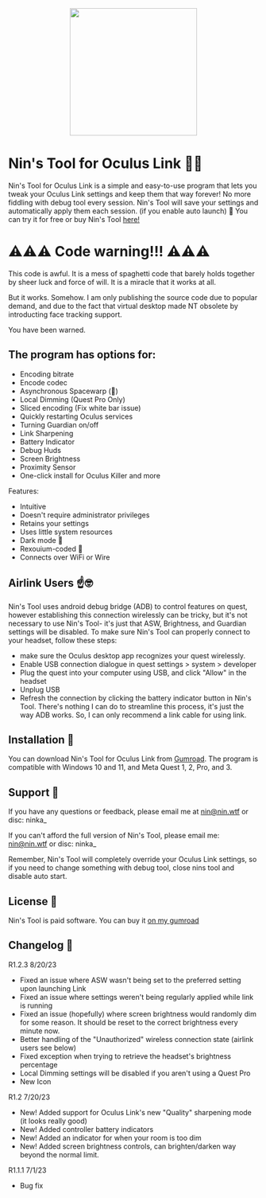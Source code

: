 <div align="center">
<img src="https://public-files.gumroad.com/7bldn5ro30ey28fnxlzl9brcf534" height="256">
<div align="left">
  
# Nin's Tool for Oculus Link 🔗✨

Nin's Tool for Oculus Link is a simple and easy-to-use program that lets you tweak your Oculus Link settings and keep them that way forever! No more fiddling with debug tool every session. Nin's Tool will save your settings and automatically apply them each session. (if you enable auto launch) :rocket:
You can try it for free or buy Nin's Tool [here!](https://ninka.gumroad.com/l/NinsTool)

# ⚠️⚠️⚠️ Code warning!!! ⚠️⚠️⚠️

This code is awful. It is a mess of spaghetti code that barely holds together by sheer luck and force of will. It is a miracle that it works at all.

But it works. Somehow. I am only publishing the source code due to popular demand, and due to the fact that virtual desktop made NT obsolete by introducting face tracking support.

You have been warned.


## The program has options for:

- Encoding bitrate
- Encode codec
- Asynchronous Spacewarp (🤢)
- Local Dimming (Quest Pro Only)
- Sliced encoding (Fix white bar issue)
- Quickly restarting Oculus services
- Turning Guardian on/off
- Link Sharpening
- Battery Indicator
- Debug Huds
- Screen Brightness
- Proximity Sensor
- One-click install for Oculus Killer and more

Features:

- Intuitive
- Doesn't require administrator privileges
- Retains your settings
- Uses little system resources
- Dark mode 🥵
- Rexouium-coded 🐾
- Connects over WiFi or Wire

## Airlink Users ☝️🤓
Nin's Tool uses android debug bridge (ADB) to control features on quest, however establishing this connection wirelessly can be tricky, but it's not necessary to use Nin's Tool- it's just that ASW, Brightness, and Guardian settings will be disabled. To make sure Nin's Tool can properly connect to your headset, follow these steps:
  - make sure the Oculus desktop app recognizes your quest wirelessly.
  - Enable USB connection dialogue in quest settings > system > developer
  - Plug the quest into your computer using USB, and click "Allow" in the headset
  - Unplug USB
  - Refresh the connection by clicking the battery indicator button in Nin's Tool.
There's nothing I can do to streamline this process, it's just the way ADB works. So, I can only recommend a link cable for using link.

## Installation :floppy_disk:

You can download Nin's Tool for Oculus Link from [Gumroad](https://ninka.gumroad.com/l/NinsTool). The program is compatible with Windows 10 and 11, and Meta Quest 1, 2, Pro, and 3. 

## Support :handshake:

If you have any questions or feedback, please email me at nin@nin.wtf or disc: ninka_

If you can't afford the full version of Nin's Tool, please email me: nin@nin.wtf or disc: ninka_

Remember, Nin's Tool will completely override your Oculus Link settings, so if you need to change something with debug tool, close nins tool and disable auto start.

## License :page_facing_up:

Nin's Tool is paid software. You can buy it [on my gumroad](https://ninka.gumroad.com/l/NinsTool)

## Changelog :memo:

R1.2.3 8/20/23

- Fixed an issue where ASW wasn't being set to the preferred setting upon launching Link
- Fixed an issue where settings weren't being regularly applied while link is running
- Fixed an issue (hopefully) where screen brightness would randomly dim for some reason. It should be reset to the correct brightness every minute now.
- Better handling of the "Unauthorized" wireless connection state (airlink users see below)
- Fixed exception when trying to retrieve the headset's brightness percentage
- Local Dimming settings will be disabled if you aren't using a Quest Pro
- New Icon

R1.2 7/20/23

- New! Added support for Oculus Link's new "Quality" sharpening mode (it looks really good)
- New! Added controller battery indicators
- New! Added an indicator for when your room is too dim
- New! Added screen brightness controls, can brighten/darken way beyond the normal limit.

R1.1.1 7/1/23

- Bug fix

